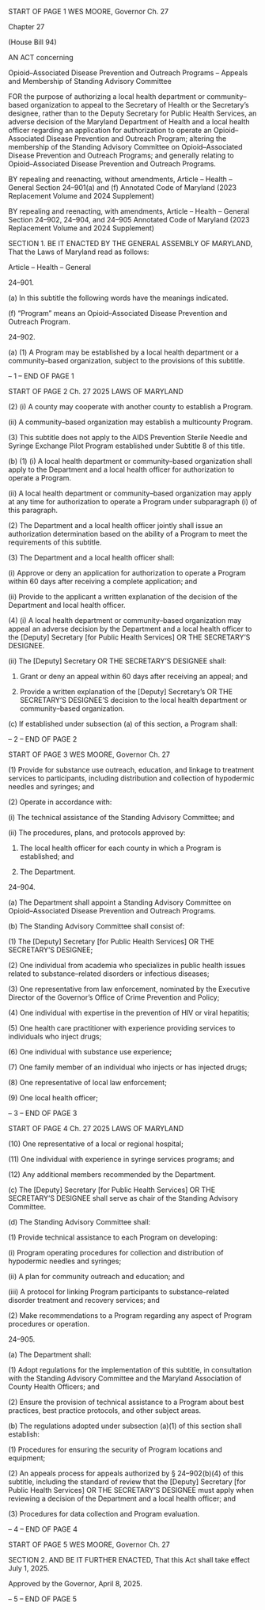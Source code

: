 START OF PAGE 1
WES MOORE, Governor Ch. 27

Chapter 27

(House Bill 94)

AN ACT concerning

Opioid–Associated Disease Prevention and Outreach Programs – Appeals and
Membership of Standing Advisory Committee

FOR the purpose of authorizing a local health department or community–based
organization to appeal to the Secretary of Health or the Secretary’s designee, rather
than to the Deputy Secretary for Public Health Services, an adverse decision of the
Maryland Department of Health and a local health officer regarding an application
for authorization to operate an Opioid–Associated Disease Prevention and Outreach
Program; altering the membership of the Standing Advisory Committee on
Opioid–Associated Disease Prevention and Outreach Programs; and generally
relating to Opioid–Associated Disease Prevention and Outreach Programs.

BY repealing and reenacting, without amendments,
Article – Health – General
Section 24–901(a) and (f)
Annotated Code of Maryland
(2023 Replacement Volume and 2024 Supplement)

BY repealing and reenacting, with amendments,
Article – Health – General
Section 24–902, 24–904, and 24–905
Annotated Code of Maryland
(2023 Replacement Volume and 2024 Supplement)

SECTION 1. BE IT ENACTED BY THE GENERAL ASSEMBLY OF MARYLAND,
That the Laws of Maryland read as follows:

Article – Health – General

24–901.

(a) In this subtitle the following words have the meanings indicated.

(f) “Program” means an Opioid–Associated Disease Prevention and Outreach
Program.

24–902.

(a) (1) A Program may be established by a local health department or a
community–based organization, subject to the provisions of this subtitle.

– 1 –
END OF PAGE 1

START OF PAGE 2
Ch. 27 2025 LAWS OF MARYLAND

(2) (i) A county may cooperate with another county to establish a
Program.

(ii) A community–based organization may establish a multicounty
Program.

(3) This subtitle does not apply to the AIDS Prevention Sterile Needle and
Syringe Exchange Pilot Program established under Subtitle 8 of this title.

(b) (1) (i) A local health department or community–based organization
shall apply to the Department and a local health officer for authorization to operate a
Program.

(ii) A local health department or community–based organization
may apply at any time for authorization to operate a Program under subparagraph (i) of
this paragraph.

(2) The Department and a local health officer jointly shall issue an
authorization determination based on the ability of a Program to meet the requirements of
this subtitle.

(3) The Department and a local health officer shall:

(i) Approve or deny an application for authorization to operate a
Program within 60 days after receiving a complete application; and

(ii) Provide to the applicant a written explanation of the decision of
the Department and local health officer.

(4) (i) A local health department or community–based organization
may appeal an adverse decision by the Department and a local health officer to the
[Deputy] Secretary [for Public Health Services] OR THE SECRETARY’S DESIGNEE.

(ii) The [Deputy] Secretary OR THE SECRETARY’S DESIGNEE
shall:

1. Grant or deny an appeal within 60 days after receiving an
appeal; and

2. Provide a written explanation of the [Deputy] Secretary’s
OR THE SECRETARY’S DESIGNEE’S decision to the local health department or
community–based organization.

(c) If established under subsection (a) of this section, a Program shall:

– 2 –
END OF PAGE 2

START OF PAGE 3
WES MOORE, Governor Ch. 27

(1) Provide for substance use outreach, education, and linkage to treatment
services to participants, including distribution and collection of hypodermic needles and
syringes; and

(2) Operate in accordance with:

(i) The technical assistance of the Standing Advisory Committee;
and

(ii) The procedures, plans, and protocols approved by:

1. The local health officer for each county in which a Program
is established; and

2. The Department.

24–904.

(a) The Department shall appoint a Standing Advisory Committee on
Opioid–Associated Disease Prevention and Outreach Programs.

(b) The Standing Advisory Committee shall consist of:

(1) The [Deputy] Secretary [for Public Health Services] OR THE
SECRETARY’S DESIGNEE;

(2) One individual from academia who specializes in public health issues
related to substance–related disorders or infectious diseases;

(3) One representative from law enforcement, nominated by the Executive
Director of the Governor’s Office of Crime Prevention and Policy;

(4) One individual with expertise in the prevention of HIV or viral
hepatitis;

(5) One health care practitioner with experience providing services to
individuals who inject drugs;

(6) One individual with substance use experience;

(7) One family member of an individual who injects or has injected drugs;

(8) One representative of local law enforcement;

(9) One local health officer;

– 3 –
END OF PAGE 3

START OF PAGE 4
Ch. 27 2025 LAWS OF MARYLAND

(10) One representative of a local or regional hospital;

(11) One individual with experience in syringe services programs; and

(12) Any additional members recommended by the Department.

(c) The [Deputy] Secretary [for Public Health Services] OR THE SECRETARY’S
DESIGNEE shall serve as chair of the Standing Advisory Committee.

(d) The Standing Advisory Committee shall:

(1) Provide technical assistance to each Program on developing:

(i) Program operating procedures for collection and distribution of
hypodermic needles and syringes;

(ii) A plan for community outreach and education; and

(iii) A protocol for linking Program participants to substance–related
disorder treatment and recovery services; and

(2) Make recommendations to a Program regarding any aspect of Program
procedures or operation.

24–905.

(a) The Department shall:

(1) Adopt regulations for the implementation of this subtitle, in
consultation with the Standing Advisory Committee and the Maryland Association of
County Health Officers; and

(2) Ensure the provision of technical assistance to a Program about best
practices, best practice protocols, and other subject areas.

(b) The regulations adopted under subsection (a)(1) of this section shall establish:

(1) Procedures for ensuring the security of Program locations and
equipment;

(2) An appeals process for appeals authorized by § 24–902(b)(4) of this
subtitle, including the standard of review that the [Deputy] Secretary [for Public Health
Services] OR THE SECRETARY’S DESIGNEE must apply when reviewing a decision of the
Department and a local health officer; and

(3) Procedures for data collection and Program evaluation.

– 4 –
END OF PAGE 4

START OF PAGE 5
WES MOORE, Governor Ch. 27

SECTION 2. AND BE IT FURTHER ENACTED, That this Act shall take effect July
1, 2025.

Approved by the Governor, April 8, 2025.

– 5 –
END OF PAGE 5